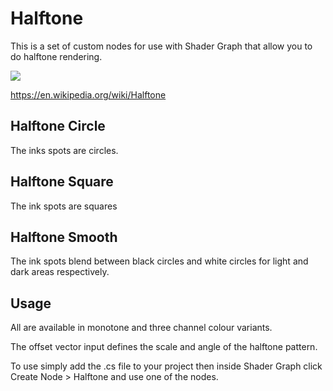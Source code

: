 # Halftone

This is a set of custom nodes for use with Shader Graph that allow you to do halftone rendering.

![](https://media.giphy.com/media/c6Xp99uq4cBMuoFLH5/giphy.gif)

https://en.wikipedia.org/wiki/Halftone

## Halftone Circle

The inks spots are circles.

## Halftone Square

The ink spots are squares

## Halftone Smooth

The ink spots blend between black circles and white circles for light and dark areas respectively.

## Usage

All are available in monotone and three channel colour variants.

The offset vector input defines the scale and angle of the halftone pattern.

To use simply add the .cs file to your project then inside Shader Graph click Create Node > Halftone and use one of the nodes.
